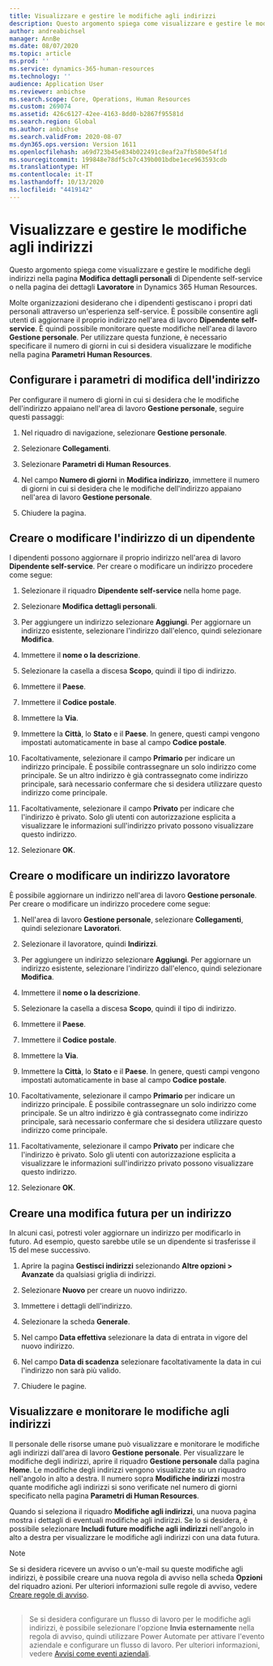 ```yaml
---
title: Visualizzare e gestire le modifiche agli indirizzi
description: Questo argomento spiega come visualizzare e gestire le modifiche agli indirizzi in Dynamics 365 Human Resources.
author: andreabichsel
manager: AnnBe
ms.date: 08/07/2020
ms.topic: article
ms.prod: ''
ms.service: dynamics-365-human-resources
ms.technology: ''
audience: Application User
ms.reviewer: anbichse
ms.search.scope: Core, Operations, Human Resources
ms.custom: 269074
ms.assetid: 426c6127-42ee-4163-8dd0-b2867f95581d
ms.search.region: Global
ms.author: anbichse
ms.search.validFrom: 2020-08-07
ms.dyn365.ops.version: Version 1611
ms.openlocfilehash: a69d723b45e834b022491c8eaf2a7fb580e54f1d
ms.sourcegitcommit: 199848e78df5cb7c439b001bdbe1ece963593cdb
ms.translationtype: HT
ms.contentlocale: it-IT
ms.lasthandoff: 10/13/2020
ms.locfileid: "4419142"
---
```

# <a name="view-and-manage-address-changes"></a>Visualizzare e gestire le modifiche agli indirizzi

Questo argomento spiega come visualizzare e gestire le modifiche degli indirizzi nella pagina **Modifica dettagli personali** di Dipendente self-service o nella pagina dei dettagli **Lavoratore** in Dynamics 365 Human Resources.

Molte organizzazioni desiderano che i dipendenti gestiscano i propri dati personali attraverso un'esperienza self-service. È possibile consentire agli utenti di aggiornare il proprio indirizzo nell'area di lavoro **Dipendente self-service**. È quindi possibile monitorare queste modifiche nell'area di lavoro **Gestione personale**. Per utilizzare questa funzione, è necessario specificare il numero di giorni in cui si desidera visualizzare le modifiche nella pagina **Parametri Human Resources**.

## <a name="configure-address-change-parameters"></a>Configurare i parametri di modifica dell'indirizzo

Per configurare il numero di giorni in cui si desidera che le modifiche dell'indirizzo appaiano nell'area di lavoro **Gestione personale**, seguire questi passaggi:

1. Nel riquadro di navigazione, selezionare **Gestione personale**.

2. Selezionare **Collegamenti**.

3. Selezionare **Parametri di Human Resources**.

4. Nel campo **Numero di giorni** in **Modifica indirizzo**, immettere il numero di giorni in cui si desidera che le modifiche dell'indirizzo appaiano nell'area di lavoro **Gestione personale**.

5. Chiudere la pagina.

## <a name="create-or-change-an-employee-address"></a>Creare o modificare l'indirizzo di un dipendente

I dipendenti possono aggiornare il proprio indirizzo nell'area di lavoro **Dipendente self-service**. Per creare o modificare un indirizzo procedere come segue:

1. Selezionare il riquadro **Dipendente self-service** nella home page.

2. Selezionare **Modifica dettagli personali**.

3. Per aggiungere un indirizzo selezionare **Aggiungi**. Per aggiornare un indirizzo esistente, selezionare l'indirizzo dall'elenco, quindi selezionare **Modifica**.

4. Immettere il **nome o la descrizione**.

5. Selezionare la casella a discesa **Scopo**, quindi il tipo di indirizzo.

6. Immettere il **Paese**.

7. Immettere il **Codice postale**.

8. Immettere la **Via**.

9. Immettere la **Città**, lo **Stato** e il **Paese**. In genere, questi campi vengono impostati automaticamente in base al campo **Codice postale**.

10. Facoltativamente, selezionare il campo **Primario** per indicare un indirizzo principale. È possibile contrassegnare un solo indirizzo come principale. Se un altro indirizzo è già contrassegnato come indirizzo principale, sarà necessario confermare che si desidera utilizzare questo indirizzo come principale.

11. Facoltativamente, selezionare il campo **Privato** per indicare che l'indirizzo è privato. Solo gli utenti con autorizzazione esplicita a visualizzare le informazioni sull'indirizzo privato possono visualizzare questo indirizzo.

12. Selezionare **OK**.

## <a name="create-or-change-a-worker-address"></a>Creare o modificare un indirizzo lavoratore

È possibile aggiornare un indirizzo nell'area di lavoro **Gestione personale**. Per creare o modificare un indirizzo procedere come segue:

1. Nell'area di lavoro **Gestione personale**, selezionare **Collegamenti**, quindi selezionare **Lavoratori**.

3. Selezionare il lavoratore, quindi **Indirizzi**.

3. Per aggiungere un indirizzo selezionare **Aggiungi**. Per aggiornare un indirizzo esistente, selezionare l'indirizzo dall'elenco, quindi selezionare **Modifica**.

4. Immettere il **nome o la descrizione**.

5. Selezionare la casella a discesa **Scopo**, quindi il tipo di indirizzo.

6. Immettere il **Paese**.

7. Immettere il **Codice postale**.

8. Immettere la **Via**.

9. Immettere la **Città**, lo **Stato** e il **Paese**. In genere, questi campi vengono impostati automaticamente in base al campo **Codice postale**.

10. Facoltativamente, selezionare il campo **Primario** per indicare un indirizzo principale. È possibile contrassegnare un solo indirizzo come principale. Se un altro indirizzo è già contrassegnato come indirizzo principale, sarà necessario confermare che si desidera utilizzare questo indirizzo come principale.

11. Facoltativamente, selezionare il campo **Privato** per indicare che l'indirizzo è privato. Solo gli utenti con autorizzazione esplicita a visualizzare le informazioni sull'indirizzo privato possono visualizzare questo indirizzo.

12. Selezionare **OK**.
 
## <a name="create-a-future-change-for-an-address"></a>Creare una modifica futura per un indirizzo

In alcuni casi, potresti voler aggiornare un indirizzo per modificarlo in futuro. Ad esempio, questo sarebbe utile se un dipendente si trasferisse il 15 del mese successivo.

1. Aprire la pagina **Gestisci indirizzi** selezionando **Altre opzioni > Avanzate** da qualsiasi griglia di indirizzi.

2. Selezionare **Nuovo** per creare un nuovo indirizzo.

3. Immettere i dettagli dell'indirizzo.

4. Selezionare la scheda **Generale**.

5. Nel campo **Data effettiva** selezionare la data di entrata in vigore del nuovo indirizzo.

6. Nel campo **Data di scadenza** selezionare facoltativamente la data in cui l'indirizzo non sarà più valido.

7. Chiudere le pagine.

## <a name="view-and-monitor-address-changes"></a>Visualizzare e monitorare le modifiche agli indirizzi

Il personale delle risorse umane può visualizzare e monitorare le modifiche agli indirizzi dall'area di lavoro **Gestione personale**. Per visualizzare le modifiche degli indirizzi, aprire il riquadro **Gestione personale** dalla pagina **Home**. Le modifiche degli indirizzi vengono visualizzate su un riquadro nell'angolo in alto a destra. Il numero sopra **Modifiche indirizzi** mostra quante modifiche agli indirizzi si sono verificate nel numero di giorni specificato nella pagina **Parametri di Human Resources**. 

Quando si seleziona il riquadro **Modifiche agli indirizzi**, una nuova pagina mostra i dettagli di eventuali modifiche agli indirizzi. Se lo si desidera, è possibile selezionare **Includi future modifiche agli indirizzi** nell'angolo in alto a destra per visualizzare le modifiche agli indirizzi con una data futura.

> [!NOTE]
> Se si desidera ricevere un avviso o un'e-mail su queste modifiche agli indirizzi, è possibile creare una nuova regola di avviso nella scheda **Opzioni** del riquadro azioni. Per ulteriori informazioni sulle regole di avviso, vedere [Creare regole di avviso](/fin-ops-core/fin-ops/get-started/create-alert-rules.md).<br><br>

> Se si desidera configurare un flusso di lavoro per le modifiche agli indirizzi, è possibile selezionare l'opzione **Invia esternamente** nella regola di avviso, quindi utilizzare Power Automate per attivare l'evento aziendale e configurare un flusso di lavoro. Per ulteriori informazioni, vedere [Avvisi come eventi aziendali](/fin-ops-core/dev-itpro/business-events/alerts-business-events.md).
